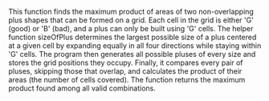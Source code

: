 This function finds the maximum product of areas of two non-overlapping plus shapes that can be formed on a grid. Each cell in the grid is either 'G' (good) or 'B' (bad), and a plus can only be built using 'G' cells. The helper function sizeOfPlus determines the largest possible size of a plus centered at a given cell by expanding equally in all four directions while staying within 'G' cells. The program then generates all possible pluses of every size and stores the grid positions they occupy. Finally, it compares every pair of pluses, skipping those that overlap, and calculates the product of their areas (the number of cells covered). The function returns the maximum product found among all valid combinations.